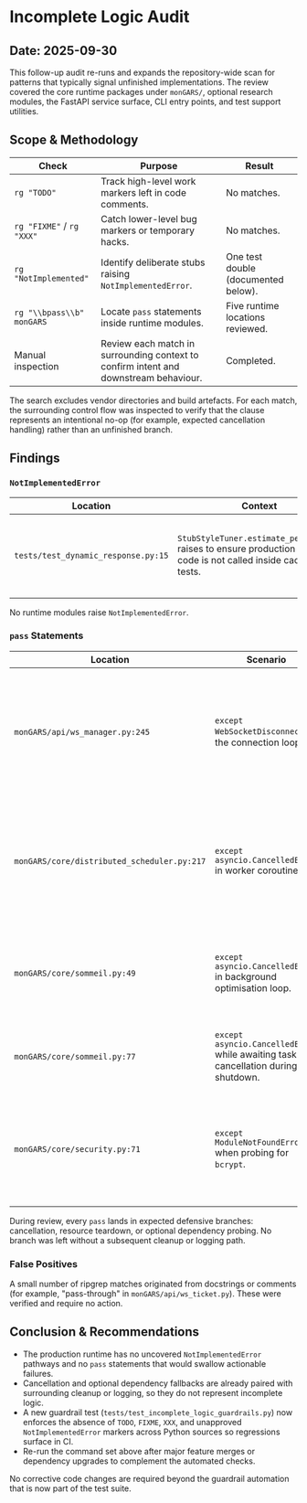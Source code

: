 # Incomplete Logic Audit

## Date: 2025-09-30

This follow-up audit re-runs and expands the repository-wide scan for patterns
that typically signal unfinished implementations. The review covered the core
runtime packages under `monGARS/`, optional research modules, the FastAPI
service surface, CLI entry points, and test support utilities.

## Scope & Methodology

| Check | Purpose | Result |
| --- | --- | --- |
| `rg "TODO"` | Track high-level work markers left in code comments. | No matches. |
| `rg "FIXME"` / `rg "XXX"` | Catch lower-level bug markers or temporary hacks. | No matches. |
| `rg "NotImplemented"` | Identify deliberate stubs raising `NotImplementedError`. | One test double (documented below). |
| `rg "\\bpass\\b" monGARS` | Locate `pass` statements inside runtime modules. | Five runtime locations reviewed. |
| Manual inspection | Review each match in surrounding context to confirm intent and downstream behaviour. | Completed. |

The search excludes vendor directories and build artefacts. For each match, the
surrounding control flow was inspected to verify that the clause represents an
intentional no-op (for example, expected cancellation handling) rather than an
unfinished branch.

## Findings

### `NotImplementedError`

| Location | Context | Disposition |
| --- | --- | --- |
| `tests/test_dynamic_response.py:15` | `StubStyleTuner.estimate_personality` raises to ensure production inference code is not called inside caching tests. | Safe: confined to test double used to assert guard-rail behaviour. |

No runtime modules raise `NotImplementedError`.

### `pass` Statements

| Location | Scenario | Rationale |
| --- | --- | --- |
| `monGARS/api/ws_manager.py:245` | `except WebSocketDisconnect` in the connection loop. | The no-op acknowledges normal client disconnects; cleanup runs in the `finally` block immediately after the exception handler. |
| `monGARS/core/distributed_scheduler.py:217` | `except asyncio.CancelledError` in worker coroutine. | Cancellation during shutdown is expected; worker finalisation (metrics + deregistration) executes in the enclosing `finally` block. |
| `monGARS/core/sommeil.py:49` | `except asyncio.CancelledError` in background optimisation loop. | Allows cooperative cancellation when stopping the idle optimisation task. |
| `monGARS/core/sommeil.py:77` | `except asyncio.CancelledError` while awaiting task cancellation during shutdown. | Mirrors the background loop handling to treat cancellation as non-fatal. |
| `monGARS/core/security.py:71` | `except ModuleNotFoundError` when probing for `bcrypt`. | Falls back to the pure-Python `pbkdf2_sha256` hashing scheme when the optional `bcrypt` dependency is missing. |

During review, every `pass` lands in expected defensive branches: cancellation,
resource teardown, or optional dependency probing. No branch was left without a
subsequent cleanup or logging path.

### False Positives

A small number of ripgrep matches originated from docstrings or comments (for
example, "pass-through" in `monGARS/api/ws_ticket.py`). These were verified and
require no action.

## Conclusion & Recommendations

- The production runtime has no uncovered `NotImplementedError` pathways and no
  `pass` statements that would swallow actionable failures.
- Cancellation and optional dependency fallbacks are already paired with
  surrounding cleanup or logging, so they do not represent incomplete logic.
- A new guardrail test (`tests/test_incomplete_logic_guardrails.py`) now enforces
  the absence of `TODO`, `FIXME`, `XXX`, and unapproved
  `NotImplementedError` markers across Python sources so regressions surface in
  CI.
- Re-run the command set above after major feature merges or dependency
  upgrades to complement the automated checks.

No corrective code changes are required beyond the guardrail automation that is
now part of the test suite.
